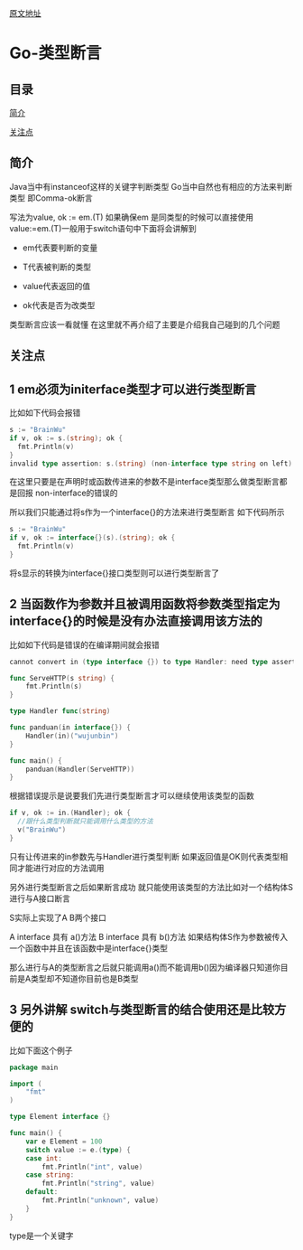 [原文地址][]

# Go-类型断言

<h2 name="目录">目录</h2>

[简介](#简介)

[关注点](#关注点)

<h2 name="简介">简介</h2>

Java当中有instanceof这样的关键字判断类型 Go当中自然也有相应的方法来判断类型 即Comma-ok断言

写法为value, ok := em.(T)   如果确保em 是同类型的时候可以直接使用value:=em.(T)一般用于switch语句中下面将会讲解到

- em代表要判断的变量 

- T代表被判断的类型

- value代表返回的值

- ok代表是否为改类型


类型断言应该一看就懂 在这里就不再介绍了主要是介绍我自己碰到的几个问题

<h2 name="关注点">关注点</h2>

## 1 em必须为initerface类型才可以进行类型断言

比如如下代码会报错 

````go
s := "BrainWu"
if v, ok := s.(string); ok {
  fmt.Println(v)
}
invalid type assertion: s.(string) (non-interface type string on left)
````

在这里只要是在声明时或函数传进来的参数不是interface类型那么做类型断言都是回报 non-interface的错误的

所以我们只能通过将s作为一个interface{}的方法来进行类型断言 如下代码所示

````go
s := "BrainWu"
if v, ok := interface{}(s).(string); ok {
  fmt.Println(v)
}
````

将s显示的转换为interface{}接口类型则可以进行类型断言了

## 2 当函数作为参数并且被调用函数将参数类型指定为interface{}的时候是没有办法直接调用该方法的

比如如下代码是错误的在编译期间就会报错

````go
cannot convert in (type interface {}) to type Handler: need type assertion

func ServeHTTP(s string) {
	fmt.Println(s)
}

type Handler func(string)

func panduan(in interface{}) {
	Handler(in)("wujunbin")
}

func main() {
	panduan(Handler(ServeHTTP))
}
````

根据错误提示是说要我们先进行类型断言才可以继续使用该类型的函数

````go
if v, ok := in.(Handler); ok {
  //跟什么类型判断就只能调用什么类型的方法
  v("BrainWu")
}
````

只有让传进来的in参数先与Handler进行类型判断 如果返回值是OK则代表类型相同才能进行对应的方法调用

另外进行类型断言之后如果断言成功 就只能使用该类型的方法比如对一个结构体S进行与A接口断言

S实际上实现了A B两个接口

A interface 具有 a()方法  B interface 具有 b()方法 如果结构体S作为参数被传入一个函数中并且在该函数中是interface{}类型

那么进行与A的类型断言之后就只能调用a()而不能调用b()因为编译器只知道你目前是A类型却不知道你目前也是B类型



## 3 另外讲解 switch与类型断言的结合使用还是比较方便的 

比如下面这个例子

````go
package main

import (
	"fmt"
)

type Element interface {}

func main() {
	var e Element = 100
	switch value := e.(type) {
	case int:
		fmt.Println("int", value)
	case string:
		fmt.Println("string", value)
	default:
		fmt.Println("unknown", value)
	}
}
````

type是一个关键字 

[原文地址]: https://studygolang.com/articles/5093 "原文地址"
